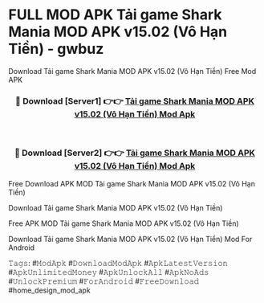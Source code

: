 # FULL MOD APK Tải game Shark Mania MOD APK v15.02 (Vô Hạn Tiền) - gwbuz
Download Tải game Shark Mania MOD APK v15.02 (Vô Hạn Tiền) Free Mod APK

<div align="center">
<h3>🔴 Download [Server1] 👉👉 <a href="https://apk-comot.site?title=Tải_game_Shark_Mania_MOD_APK_v15.02_(Vô_Hạn_Tiền)">Tải game Shark Mania MOD APK v15.02 (Vô Hạn Tiền) Mod Apk</a></h3><br>

<h3>🔴 Download [Server2] 👉👉 <a href="https://apk-comot.site?title=Tải_game_Shark_Mania_MOD_APK_v15.02_(Vô_Hạn_Tiền)">Tải game Shark Mania MOD APK v15.02 (Vô Hạn Tiền) Mod Apk</a></h3>
</div>


Free Download APK MOD Tải game Shark Mania MOD APK v15.02 (Vô Hạn Tiền)

Download Tải game Shark Mania MOD APK v15.02 (Vô Hạn Tiền) 

Free APK MOD Tải game Shark Mania MOD APK v15.02 (Vô Hạn Tiền) 

Download Tải game Shark Mania MOD APK v15.02 (Vô Hạn Tiền) Mod For Android

𝚃𝚊𝚐𝚜: #𝙼𝚘𝚍𝙰𝚙𝚔 #𝙳𝚘𝚠𝚗𝚕𝚘𝚊𝚍𝙼𝚘𝚍𝙰𝚙𝚔 #𝙰𝚙𝚔𝙻𝚊𝚝𝚎𝚜𝚝𝚅𝚎𝚛𝚜𝚒𝚘𝚗 #𝙰𝚙𝚔𝚄𝚗𝚕𝚒𝚖𝚒𝚝𝚎𝚍𝙼𝚘𝚗𝚎𝚢 #𝙰𝚙𝚔𝚄𝚗𝚕𝚘𝚌𝚔𝙰𝚕𝚕 #𝙰𝚙𝚔𝙽𝚘𝙰𝚍𝚜 #𝚄𝚗𝚕𝚘𝚌𝚔𝙿𝚛𝚎𝚖𝚒𝚞𝚖 #𝙵𝚘𝚛𝙰𝚗𝚍𝚛𝚘𝚒𝚍 #𝙵𝚛𝚎𝚎𝙳𝚘𝚠𝚗𝚕𝚘𝚊𝚍 #home_design_mod_apk
